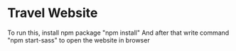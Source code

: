 # Travel Website
To run this, install npm package "npm install"
And after that write command "npm start-sass" to open the website in browser